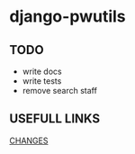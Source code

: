 django-pwutils
===================

TODO
------

* write docs
* write tests
* remove search staff

USEFULL LINKS
---------------

[CHANGES](CHANGES.md)